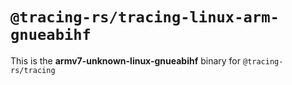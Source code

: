 # `@tracing-rs/tracing-linux-arm-gnueabihf`

This is the **armv7-unknown-linux-gnueabihf** binary for `@tracing-rs/tracing`
